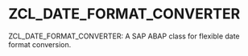 # ZCL_DATE_FORMAT_CONVERTER
ZCL_DATE_FORMAT_CONVERTER: A SAP ABAP class for flexible date format conversion.

